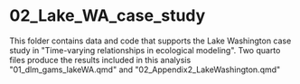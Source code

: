 # 02_Lake_WA_case_study

This folder contains data and code that supports the Lake Washington case study in "Time-varying relationships in ecological modeling". Two quarto files produce the results included in this analysis "01_dlm_gams_lakeWA.qmd" and "02_Appendix2_LakeWashington.qmd"